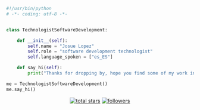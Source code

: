 ```python
#!/usr/bin/python
# -*- coding: utf-8 -*-


class TechnologistSoftwareDevelopment:

    def __init__(self):
        self.name = "Josue Lopez"
        self.role = "software development technologist"
        self.language_spoken = ["es_ES"]

    def say_hi(self):
        print("Thanks for dropping by, hope you find some of my work interesting.")

me = TechnologistSoftwareDevelopment()
me.say_hi()
```

<p align="center">
  <a href="https://github.com/TryNeotab=repositories&sort=stargazers">
    <img alt="total stars" title="Total stars on GitHub" src="https://custom-icon-badges.demolab.com/github/stars/TryNeo?color=55960c&style=for-the-badge&labelColor=488207&logo=star"/></a>
  <a href="https://github.com/TryNeo?tab=followers">
    <img alt="followers" title="Follow me on Github" src="https://custom-icon-badges.demolab.com/github/followers/TryNeo?color=236ad3&labelColor=1155ba&style=for-the-badge&logo=person-add&label=Follow&logoColor=white"/></a>
</p>
